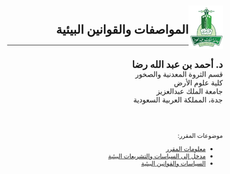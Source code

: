 <img src="images/KAU_logo.png" alt="KAU_LOGO" width="80" height="102" align="right">

<h1 dir="rtl" align="right">المواصفات والقوانين البيئية</h1>

--------
<br>

<p dir="rtl" align="right" style="font-size:1.6em; font-weight:bold; margin:0;">
د. أحمد بن عبد الله رضا
</p>
<div dir="rtl" align="right" style="font-size:1.2em">
قسم الثروة المعدنية والصخور<br>
كلية علوم الأرض<br>
جامعة الملك عبدالعزيز<br>
جدة، المملكة العربية السعودية
</div>


<br>
<br>
<br>


<p dir="rtl" align="right">موضوعات المقرر:</p>

<ul dir="rtl">
  <li><a href="slides/lectrure_0.html">معلومات المقرر</a></li>
  <li><a href="slides/lectrure_1.html">مدخل إلى السياسات والتشريعات البيئية</a></li>
  <li><a href="slides/lecture_2.html">السياسات والقوانين البيئية</a></li>
</ul>
